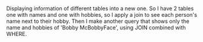 # 
Displaying information of different tables into a new one.
So I have 2 tables one with names and one with hobbies, so I apply a join to see each person's name next to their hobby.
Then I make another query that shows only the name and hobbies of 'Bobby McBobbyFace', using JOIN combined with WHERE.

